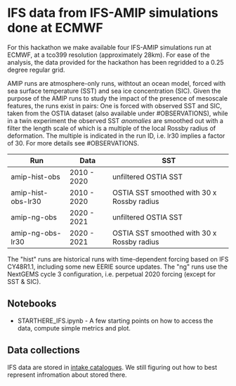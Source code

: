 # IFS data from IFS-AMIP simulations done at ECMWF

For this hackathon we make available four IFS-AMIP simulations run at ECMWF, at a tco399 resolution (approximately 28km). For ease of the analysis, the data provided for the hackathon has been regridded to a 0.25 degree regular grid.

AMIP runs are atmosphere-only runs, withtout an ocean model, forced with sea surface temperature (SST) and sea ice concentration (SIC).
Given the purpose of the AMIP runs to study the impact of the presence of mesoscale features, the runs exist in pairs: One is forced with observed SST and SIC, taken from the OSTIA dataset (also available under #OBSERVATIONS), while in a twin experiment the observed SST *anomalies* are smoothed out with a filter the length scale of which is a multiple of the local Rossby radius of deformation. The multiple is indicated in the run ID, i.e. lr30 implies a factor of 30. For more details see #OBSERVATIONS.

| Run                | Data        |  SST
|--------------------|-------------|-----------|
| amip-hist-obs      | 2010 - 2020 | unfiltered OSTIA SST
| amip-hist-obs-lr30 | 2010 - 2020 | OSTIA SST smoothed with 30 x Rossby radius
| amip-ng-obs        | 2020 - 2021 | unfiltered OSTIA SST
| amip-ng-obs-lr30   | 2020 - 2021 | OSTIA SST smoothed with 30 x Rossby radius

The "hist" runs are historical runs with time-dependent forcing based on IFS CY48R1.1, including some new EERIE source updates.
The "ng" runs use the NextGEMS cycle 3 configuration, i.e. perpetual 2020 forcing (except for SST & SIC).

## Notebooks

* STARTHERE_IFS.ipynb - A few starting points on how to access the data, compute simple metrics and plot.

## Data collections

IFS data are stored in [intake catalogues](https://intake.readthedocs.io/en/latest/catalog.html). We still figuring out how to best represent infromation about stored there. 

